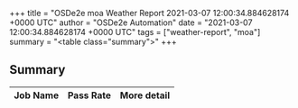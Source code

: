 +++
title = "OSDe2e moa Weather Report 2021-03-07 12:00:34.884628174 +0000 UTC"
author = "OSDe2e Automation"
date = "2021-03-07 12:00:34.884628174 +0000 UTC"
tags = ["weather-report", "moa"]
summary = "<table class=\"summary\"></table>"
+++
## Summary

| Job Name | Pass Rate | More detail |
|----------|-----------|-------------|



